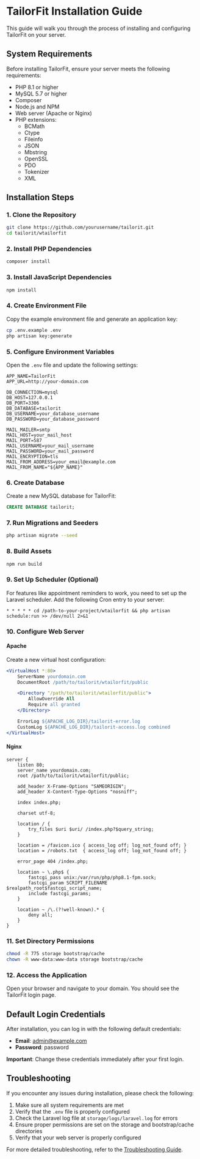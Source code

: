 # TailorFit Installation Guide

This guide will walk you through the process of installing and configuring TailorFit on your server.

## System Requirements

Before installing TailorFit, ensure your server meets the following requirements:

- PHP 8.1 or higher
- MySQL 5.7 or higher
- Composer
- Node.js and NPM
- Web server (Apache or Nginx)
- PHP extensions:
  - BCMath
  - Ctype
  - Fileinfo
  - JSON
  - Mbstring
  - OpenSSL
  - PDO
  - Tokenizer
  - XML

## Installation Steps

### 1. Clone the Repository

```bash
git clone https://github.com/yourusername/tailorit.git
cd tailorit/wtailorfit
```

### 2. Install PHP Dependencies

```bash
composer install
```

### 3. Install JavaScript Dependencies

```bash
npm install
```

### 4. Create Environment File

Copy the example environment file and generate an application key:

```bash
cp .env.example .env
php artisan key:generate
```

### 5. Configure Environment Variables

Open the `.env` file and update the following settings:

```
APP_NAME=TailorFit
APP_URL=http://your-domain.com

DB_CONNECTION=mysql
DB_HOST=127.0.0.1
DB_PORT=3306
DB_DATABASE=tailorit
DB_USERNAME=your_database_username
DB_PASSWORD=your_database_password

MAIL_MAILER=smtp
MAIL_HOST=your_mail_host
MAIL_PORT=587
MAIL_USERNAME=your_mail_username
MAIL_PASSWORD=your_mail_password
MAIL_ENCRYPTION=tls
MAIL_FROM_ADDRESS=your_email@example.com
MAIL_FROM_NAME="${APP_NAME}"
```

### 6. Create Database

Create a new MySQL database for TailorFit:

```sql
CREATE DATABASE tailorit;
```

### 7. Run Migrations and Seeders

```bash
php artisan migrate --seed
```

### 8. Build Assets

```bash
npm run build
```

### 9. Set Up Scheduler (Optional)

For features like appointment reminders to work, you need to set up the Laravel scheduler. Add the following Cron entry to your server:

```
* * * * * cd /path-to-your-project/wtailorfit && php artisan schedule:run >> /dev/null 2>&1
```

### 10. Configure Web Server

#### Apache

Create a new virtual host configuration:

```apache
<VirtualHost *:80>
    ServerName yourdomain.com
    DocumentRoot /path/to/tailorit/wtailorfit/public

    <Directory "/path/to/tailorit/wtailorfit/public">
        AllowOverride All
        Require all granted
    </Directory>

    ErrorLog ${APACHE_LOG_DIR}/tailorit-error.log
    CustomLog ${APACHE_LOG_DIR}/tailorit-access.log combined
</VirtualHost>
```

#### Nginx

```nginx
server {
    listen 80;
    server_name yourdomain.com;
    root /path/to/tailorit/wtailorfit/public;

    add_header X-Frame-Options "SAMEORIGIN";
    add_header X-Content-Type-Options "nosniff";

    index index.php;

    charset utf-8;

    location / {
        try_files $uri $uri/ /index.php?$query_string;
    }

    location = /favicon.ico { access_log off; log_not_found off; }
    location = /robots.txt  { access_log off; log_not_found off; }

    error_page 404 /index.php;

    location ~ \.php$ {
        fastcgi_pass unix:/var/run/php/php8.1-fpm.sock;
        fastcgi_param SCRIPT_FILENAME $realpath_root$fastcgi_script_name;
        include fastcgi_params;
    }

    location ~ /\.(?!well-known).* {
        deny all;
    }
}
```

### 11. Set Directory Permissions

```bash
chmod -R 775 storage bootstrap/cache
chown -R www-data:www-data storage bootstrap/cache
```

### 12. Access the Application

Open your browser and navigate to your domain. You should see the TailorFit login page.

## Default Login Credentials

After installation, you can log in with the following default credentials:

- **Email**: admin@example.com
- **Password**: password

**Important**: Change these credentials immediately after your first login.

## Troubleshooting

If you encounter any issues during installation, please check the following:

1. Make sure all system requirements are met
2. Verify that the `.env` file is properly configured
3. Check the Laravel log file at `storage/logs/laravel.log` for errors
4. Ensure proper permissions are set on the storage and bootstrap/cache directories
5. Verify that your web server is properly configured

For more detailed troubleshooting, refer to the [Troubleshooting Guide](troubleshooting.md).
